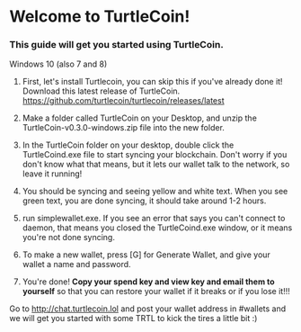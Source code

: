 # Welcome to TurtleCoin!
### This guide will get you started using TurtleCoin.
Windows 10 (also 7 and 8)

1. First, let's install Turtlecoin, you can skip this if you've already done it!
Download this latest release of TurtleCoin. https://github.com/turtlecoin/turtlecoin/releases/latest

2. Make a folder called TurtleCoin on your Desktop, and unzip the TurtleCoin-v0.3.0-windows.zip file into the new folder.

3. In the TurtleCoin folder on your desktop, double click the TurtleCoind.exe file to start syncing your blockchain. Don't worry if you don't know what that means, but it lets our wallet talk to the network, so leave it running!

4. You should be syncing and seeing yellow and white text. When you see green text, you are done syncing, it should take around 1-2 hours.

5. run simplewallet.exe. If you see an error that says you can't connect to daemon, that means you closed the TurtleCoind.exe window, or it means you're not done syncing.

6. To make a new wallet, press [G] for Generate Wallet, and give your wallet a name and password.

8. You're done! **Copy your spend key and view key and email them to yourself** so that you can restore your wallet if it breaks or if you lose it!!!

Go to http://chat.turtlecoin.lol and post your wallet address in #wallets and we will get you started with some TRTL to kick the tires a little bit :)
  
